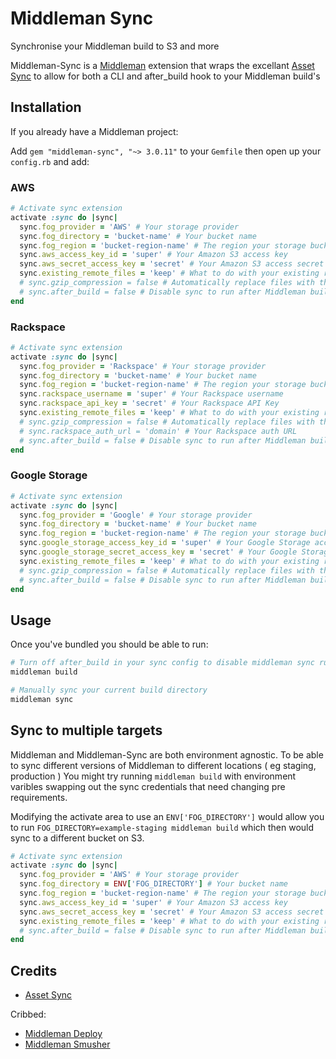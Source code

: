 # Middleman Sync

Synchronise your Middleman build to S3 and more

Middleman-Sync is a [Middleman](https://github.com/middleman/middleman) extension that wraps the excellant [Asset Sync](https://raw.github.com/rumblelabs/asset_sync) to allow for both a CLI and after_build hook to your Middleman build's

## Installation

If you already have a Middleman project:

Add `gem "middleman-sync", "~> 3.0.11"` to your `Gemfile` then open up your `config.rb` and add:

### AWS

``` ruby
# Activate sync extension
activate :sync do |sync|
  sync.fog_provider = 'AWS' # Your storage provider
  sync.fog_directory = 'bucket-name' # Your bucket name
  sync.fog_region = 'bucket-region-name' # The region your storage bucket is in (eg us-east-1, us-west-1, eu-west-1, ap-southeast-1 )
  sync.aws_access_key_id = 'super' # Your Amazon S3 access key
  sync.aws_secret_access_key = 'secret' # Your Amazon S3 access secret
  sync.existing_remote_files = 'keep' # What to do with your existing remote files? ( keep or delete )
  # sync.gzip_compression = false # Automatically replace files with their equivalent gzip compressed version
  # sync.after_build = false # Disable sync to run after Middleman build ( defaults to true )
end
```

### Rackspace

``` ruby
# Activate sync extension
activate :sync do |sync|
  sync.fog_provider = 'Rackspace' # Your storage provider
  sync.fog_directory = 'bucket-name' # Your bucket name
  sync.fog_region = 'bucket-region-name' # The region your storage bucket is in
  sync.rackspace_username = 'super' # Your Rackspace username
  sync.rackspace_api_key = 'secret' # Your Rackspace API Key
  sync.existing_remote_files = 'keep' # What to do with your existing remote files? ( keep or delete )
  # sync.gzip_compression = false # Automatically replace files with their equivalent gzip compressed version
  # sync.rackspace_auth_url = 'domain' # Your Rackspace auth URL
  # sync.after_build = false # Disable sync to run after Middleman build ( defaults to true )
end
```

### Google Storage

``` ruby
# Activate sync extension
activate :sync do |sync|
  sync.fog_provider = 'Google' # Your storage provider
  sync.fog_directory = 'bucket-name' # Your bucket name
  sync.fog_region = 'bucket-region-name' # The region your storage bucket is in
  sync.google_storage_access_key_id = 'super' # Your Google Storage access key
  sync.google_storage_secret_access_key = 'secret' # Your Google Storage access secret
  sync.existing_remote_files = 'keep' # What to do with your existing remote files? ( keep or delete )
  # sync.gzip_compression = false # Automatically replace files with their equivalent gzip compressed version
  # sync.after_build = false # Disable sync to run after Middleman build ( defaults to true )
end
```

## Usage

Once you've bundled you should be able to run:

``` ruby 
# Turn off after_build in your sync config to disable middleman sync running after each build
middleman build
```

``` ruby 
# Manually sync your current build directory
middleman sync
```

## Sync to multiple targets

Middleman and Middleman-Sync are both environment agnostic. To be able to sync different versions of Middleman to different locations ( eg staging, production ) You might try running `middleman build` with environment varibles swapping out the sync credentials that need changing pre requirements.

Modifying the activate area to use an `ENV['FOG_DIRECTORY']` would allow you to run `FOG_DIRECTORY=example-staging middleman build` which then would sync to a different bucket on S3.

``` ruby
# Activate sync extension
activate :sync do |sync|
  sync.fog_provider = 'AWS' # Your storage provider
  sync.fog_directory = ENV['FOG_DIRECTORY'] # Your bucket name
  sync.fog_region = 'bucket-region-name' # The region your storage bucket is in
  sync.aws_access_key_id = 'super' # Your Amazon S3 access key
  sync.aws_secret_access_key = 'secret' # Your Amazon S3 access secret
  sync.existing_remote_files = 'keep' # What to do with your existing remote files? (keep or delete)
  # sync.after_build = false # Disable sync to run after Middleman build ( defaults to true )
end
```

## Credits

- [Asset Sync](https://github.com/rumblelabs/asset_sync)

Cribbed:

- [Middleman Deploy](https://github.com/tvaughan/middleman-deploy)
- [Middleman Smusher](https://github.com/middleman/middleman-smusher)
